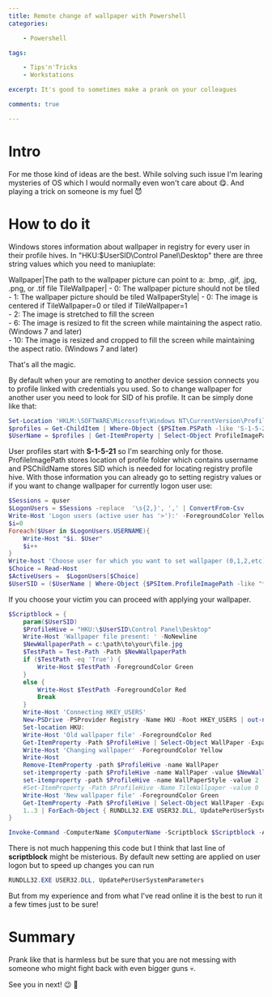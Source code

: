```yaml
---
title: Remote change of wallpaper with Powershell
categories:

    - Powershell

tags:

    - Tips'n'Tricks
    - Workstations

excerpt: It's good to sometimes make a prank on your colleagues

comments: true

---
```


# Intro

For me those kind of ideas are the best. While solving such issue I'm learing mysteries of OS which I would normally even won't care about 😋. And playing a trick on someone is my fuel 😈

# How to do it

Windows stores information about wallpaper in registry for every user in their profile hives. In "HKU:\$UserSID\Control Panel\Desktop" there are three string values which you need to maniuplate:

Wallpaper|The path to the wallpaper picture can point to a: .bmp, .gif, .jpg, .png, or .tif file
TileWallpaper| - 0: The wallpaper picture should not be tiled<BR> - 1: The wallpaper picture should be tiled 
WallpaperStyle| - 0:  The image is centered if TileWallpaper=0 or tiled if TileWallpaper=1 <br> - 2:  The image is stretched to fill the screen <br> - 6:  The image is resized to fit the screen while maintaining the aspect ratio. (Windows 7 and later) <br> - 10: The image is resized and cropped to fill the screen while maintaining the aspect ratio. (Windows 7 and later)

That's all the magic.

By default when your are remoting to another device session connects you to profile linked with credentials you used. So to change wallpaper for another user you need to look for SID of his profile. It can be simply done like that:

```powershell
Set-Location 'HKLM:\SOFTWARE\Microsoft\Windows NT\CurrentVersion\ProfileList'
$profiles = Get-ChildItem | Where-Object {$PSItem.PSPath -like 'S-1-5-21*'}
$UserName = $profiles | Get-ItemProperty | Select-Object ProfileImagePath,PSChildName
```

User profiles start with **S-1-5-21** so I'm searching only for those. ProfileImagePath stores location of profile folder which contains username and PSChildName stores SID which is needed for locating registry profile hive. With those information you can already go to setting registry values or if you want to change wallpaper for currently logon user use:

```powershell
$Sessions = quser
$LogonUsers = $Sessions -replace  '\s{2,}', ',' | ConvertFrom-Csv
Write-Host 'Logon users (active user has '>'):' -ForegroundColor Yellow
$i=0
Foreach($User in $LogonUsers.USERNAME){
    Write-Host "$i. $User"
    $i++
}
Write-host 'Choose user for which you want to set wallpaper (0,1,2,etc):' -NoNewline
$Choice = Read-Host 
$ActiveUsers =  $LogonUsers[$Choice]
$UserSID = ($UserName | Where-Object {$PSItem.ProfileImagePath -like "*$($ActiveUsers.USERNAME.Replace('>',''))"}).PSChildName
```

If you choose your victim you can proceed with applying your wallpaper.

```powershell
$Scriptblock = {
    param($UserSID)
    $ProfileHive = "HKU:\$UserSID\Control Panel\Desktop"
    Write-Host 'Wallpaper file present: ' -NoNewline
    $NewWallpaperPath = c:\path\to\your\file.jpg
    $TestPath = Test-Path -Path $NewWallpaperPath 
    if ($TestPath -eq 'True') {
        Write-Host $TestPath -ForegroundColor Green
    }
    else {
        Write-Host $TestPath -ForegroundColor Red
        Break
    }
    Write-Host 'Connecting HKEY_USERS'
    New-PSDrive -PSProvider Registry -Name HKU -Root HKEY_USERS | out-null
    Set-location HKU:
    Write-Host 'Old wallpaper file' -ForegroundColor Red
    Get-ItemProperty -Path $ProfileHive | Select-Object WallPaper -ExpandProperty $Value | Out-Default
    Write-Host 'Changing wallpaper' -ForegroundColor Yellow
    Write-Host
    Remove-ItemProperty -path $ProfileHive -name WallPaper 
    set-itemproperty -path $ProfileHive -name WallPaper -value $NewWallpaperPath
    set-itemproperty -path $ProfileHive -name WallPaperStyle -value 2
    #Set-ItemProperty -Path $ProfileHive -Name TileWallpaper -value 0
    Write-Host 'New wallpaper file' -ForegroundColor Green
    Get-ItemProperty -Path $ProfileHive | Select-Object WallPaper -ExpandProperty $Value | Out-Default
    1..3 | ForEach-Object { RUNDLL32.EXE USER32.DLL, UpdatePerUserSystemParameters }
}

Invoke-Command -ComputerName $ComputerName -Scriptblock $Scriptblock -ArgumentList $UserSID
```
There is not much happening this code but I think that last line of **scriptblock** might be misterious. By default new setting are applied on user logon but to speed up changes you can run

```powershell
RUNDLL32.EXE USER32.DLL, UpdatePerUserSystemParameters
```

But from my experience and from what I've read online it is the best to run it a few times just to be sure!

# Summary

Prank like that is harmless but be sure that you are not messing with someone who might fight back with even bigger guns 💀. 

See you in next! 😉 🧠
